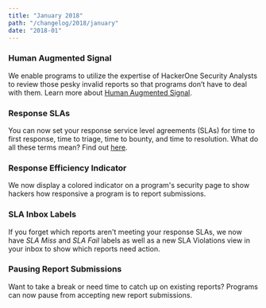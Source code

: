 ```yaml
---
title: "January 2018"
path: "/changelog/2018/january"
date: "2018-01"
---
```


### Human Augmented Signal
We enable programs to utilize the expertise of HackerOne Security Analysts to review those pesky invalid reports so that programs don’t have to deal with them. Learn more about [Human Augmented Signal](/programs/human-augmented-signal.html). 

### Response SLAs 
You can now set your response service level agreements (SLAs) for time to first response, time to triage, time to bounty, and time to resolution. What do all these terms mean? Find out [here](/programs/response-target-metrics.html).

### Response Efficiency Indicator
We now display a colored indicator on a program's security page to show hackers how responsive a program is to report submissions.  

### SLA Inbox Labels
If you forget which reports aren't meeting your response SLAs, we now have <i>SLA Miss</i> and <i>SLA Fail</i> labels as well as a new SLA Violations view in your inbox to show which reports need action. 

### Pausing Report Submissions
Want to take a break or need time to catch up on existing reports? Programs can now pause from accepting new report submissions.
